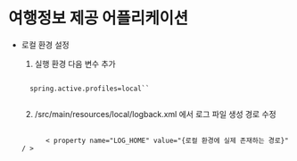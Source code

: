 # 여행정보 제공 어플리케이션

- 로컬 환경 설정
  1. 실행 환경 다음 변수 추가
    <pre><code>
    spring.active.profiles=local``
    </pre></code>
  
  2. /src/main/resources/local/logback.xml 에서 로그 파일 생성 경로 수정
  <pre><code>
        < property name="LOG_HOME" value="{로컬 환경에 실제 존재하는 경로}" / >
  </code></pre>
